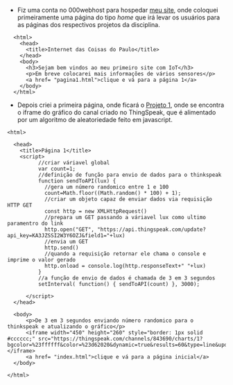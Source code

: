 - Fiz uma conta no 000webhost para hospedar [meu site](https://paulohenriqueaf.000webhostapp.com/index.html), onde coloquei primeiramente uma página do tipo *home* que irá levar os usuários para as páginas dos respectivos projetos da disciplina.  

>    <!DOCTYPE html>
      <html>
        <head>
          <title>Internet das Coisas do Paulo</title>
        </head>
        <body>
          <h3>Sejam bem vindos ao meu primeiro site com IoT</h3>
          <p>Em breve colocarei mais informações de vários sensores</p>
          <a href= "pagina1.html">clique e vá para a página 1</a>
        </body>
      </html>  
- Depois criei a primeira página, onde ficará o [Projeto 1](https://paulohenriqueaf.000webhostapp.com/pagina1.html), onde se encontra o iframe do gráfico do canal criado no ThingSpeak, que é alimentado por um algoritmo de aleatoriedade feito em javascript.  
>   <!DOCTYPE html>
    <html>

      <head>
        <title>Página 1</title>
        <script>
              //criar váriavel global
              var count=1;
              //definição de função para envio de dados para o thinkspeak
              function sendToAPI(lux) {
                //gera um número randomico entre 1 e 100
                count=Math.floor((Math.random() * 100) + 1);
                //criar um objeto capaz de enviar dados via requisição HTTP GET
                const http = new XMLHttpRequest()
                //prepara um GET passando a váriavel lux como ultimo paramentro do link
                http.open("GET", "https://api.thingspeak.com/update?api_key=KA3JZSSI2W3Y6OZJ&field1="+lux)
                //envia um GET
                http.send()
                //quando a requisição retornar ele chama o console e imprime o valor gerado
                http.onload = console.log(http.responseText+" "+lux)
              }   
              //a função de envio de dados é chamada de 3 em 3 segundos
              setInterval( function() { sendToAPI(count) }, 3000);

          </script>
      </head>

      <body>
          <p>De 3 em 3 segundos enviando número randomico para o thinkspeak e atualizando o gráfico</p>
          <iframe width="450" height="260" style="border: 1px solid #cccccc;" src="https://thingspeak.com/channels/843690/charts/1?bgcolor=%23ffffff&color=%23d62020&dynamic=true&results=60&type=line&update=15"></iframe>
          <a href= "index.html">clique e vá para a página inicial</a>
      </body>

    </html>  
